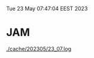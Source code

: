 Tue 23 May 07:47:04 EEST 2023
# JAM
<a href='./cache/202305/23_07.log'>./cache/202305/23_07.log</a>

